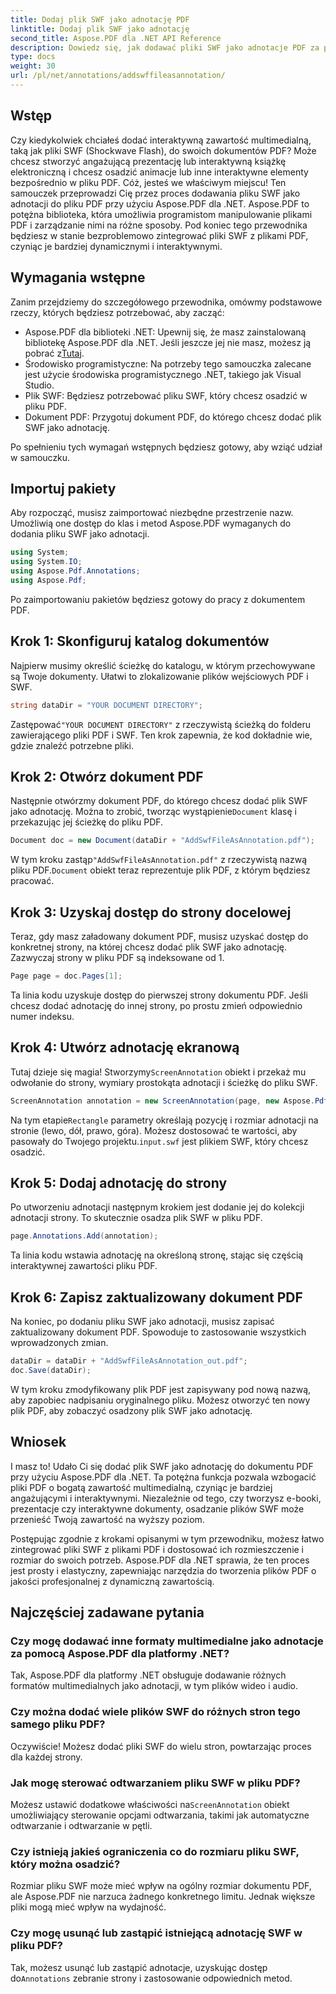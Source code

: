 ```yaml
---
title: Dodaj plik SWF jako adnotację PDF
linktitle: Dodaj plik SWF jako adnotację
second_title: Aspose.PDF dla .NET API Reference
description: Dowiedz się, jak dodawać pliki SWF jako adnotacje PDF za pomocą Aspose.PDF dla platformy .NET. Ulepsz swoje pliki PDF za pomocą interaktywnej zawartości multimedialnej dzięki temu szczegółowemu samouczkowi.
type: docs
weight: 30
url: /pl/net/annotations/addswffileasannotation/
---
```

## Wstęp

Czy kiedykolwiek chciałeś dodać interaktywną zawartość multimedialną, taką jak pliki SWF (Shockwave Flash), do swoich dokumentów PDF? Może chcesz stworzyć angażującą prezentację lub interaktywną książkę elektroniczną i chcesz osadzić animacje lub inne interaktywne elementy bezpośrednio w pliku PDF. Cóż, jesteś we właściwym miejscu! Ten samouczek przeprowadzi Cię przez proces dodawania pliku SWF jako adnotacji do pliku PDF przy użyciu Aspose.PDF dla .NET. Aspose.PDF to potężna biblioteka, która umożliwia programistom manipulowanie plikami PDF i zarządzanie nimi na różne sposoby. Pod koniec tego przewodnika będziesz w stanie bezproblemowo zintegrować pliki SWF z plikami PDF, czyniąc je bardziej dynamicznymi i interaktywnymi.

## Wymagania wstępne

Zanim przejdziemy do szczegółowego przewodnika, omówmy podstawowe rzeczy, których będziesz potrzebować, aby zacząć:

- Aspose.PDF dla biblioteki .NET: Upewnij się, że masz zainstalowaną bibliotekę Aspose.PDF dla .NET. Jeśli jeszcze jej nie masz, możesz ją pobrać z[Tutaj](https://releases.aspose.com/pdf/net/).
- Środowisko programistyczne: Na potrzeby tego samouczka zalecane jest użycie środowiska programistycznego .NET, takiego jak Visual Studio.
- Plik SWF: Będziesz potrzebować pliku SWF, który chcesz osadzić w pliku PDF.
- Dokument PDF: Przygotuj dokument PDF, do którego chcesz dodać plik SWF jako adnotację.

Po spełnieniu tych wymagań wstępnych będziesz gotowy, aby wziąć udział w samouczku.

## Importuj pakiety

Aby rozpocząć, musisz zaimportować niezbędne przestrzenie nazw. Umożliwią one dostęp do klas i metod Aspose.PDF wymaganych do dodania pliku SWF jako adnotacji.

```csharp
using System;
using System.IO;
using Aspose.Pdf.Annotations;
using Aspose.Pdf;
```

Po zaimportowaniu pakietów będziesz gotowy do pracy z dokumentem PDF.

## Krok 1: Skonfiguruj katalog dokumentów

Najpierw musimy określić ścieżkę do katalogu, w którym przechowywane są Twoje dokumenty. Ułatwi to zlokalizowanie plików wejściowych PDF i SWF.

```csharp
string dataDir = "YOUR DOCUMENT DIRECTORY";
```

 Zastępować`"YOUR DOCUMENT DIRECTORY"` z rzeczywistą ścieżką do folderu zawierającego pliki PDF i SWF. Ten krok zapewnia, że kod dokładnie wie, gdzie znaleźć potrzebne pliki.

## Krok 2: Otwórz dokument PDF

 Następnie otwórzmy dokument PDF, do którego chcesz dodać plik SWF jako adnotację. Można to zrobić, tworząc wystąpienie`Document` klasę i przekazując jej ścieżkę do pliku PDF.

```csharp
Document doc = new Document(dataDir + "AddSwfFileAsAnnotation.pdf");
```

 W tym kroku zastąp`"AddSwfFileAsAnnotation.pdf"` z rzeczywistą nazwą pliku PDF.`Document` obiekt teraz reprezentuje plik PDF, z którym będziesz pracować.

## Krok 3: Uzyskaj dostęp do strony docelowej

Teraz, gdy masz załadowany dokument PDF, musisz uzyskać dostęp do konkretnej strony, na której chcesz dodać plik SWF jako adnotację. Zazwyczaj strony w pliku PDF są indeksowane od 1.

```csharp
Page page = doc.Pages[1];
```

Ta linia kodu uzyskuje dostęp do pierwszej strony dokumentu PDF. Jeśli chcesz dodać adnotację do innej strony, po prostu zmień odpowiednio numer indeksu.

## Krok 4: Utwórz adnotację ekranową

 Tutaj dzieje się magia! Stworzymy`ScreenAnnotation` obiekt i przekaż mu odwołanie do strony, wymiary prostokąta adnotacji i ścieżkę do pliku SWF.

```csharp
ScreenAnnotation annotation = new ScreenAnnotation(page, new Aspose.Pdf.Rectangle(0, 400, 600, 700), dataDir + "input.swf");
```

 Na tym etapie`Rectangle` parametry określają pozycję i rozmiar adnotacji na stronie (lewo, dół, prawo, góra). Możesz dostosować te wartości, aby pasowały do Twojego projektu.`input.swf` jest plikiem SWF, który chcesz osadzić.

## Krok 5: Dodaj adnotację do strony

Po utworzeniu adnotacji następnym krokiem jest dodanie jej do kolekcji adnotacji strony. To skutecznie osadza plik SWF w pliku PDF.

```csharp
page.Annotations.Add(annotation);
```

Ta linia kodu wstawia adnotację na określoną stronę, stając się częścią interaktywnej zawartości pliku PDF.

## Krok 6: Zapisz zaktualizowany dokument PDF

Na koniec, po dodaniu pliku SWF jako adnotacji, musisz zapisać zaktualizowany dokument PDF. Spowoduje to zastosowanie wszystkich wprowadzonych zmian.

```csharp
dataDir = dataDir + "AddSwfFileAsAnnotation_out.pdf";
doc.Save(dataDir);
```

W tym kroku zmodyfikowany plik PDF jest zapisywany pod nową nazwą, aby zapobiec nadpisaniu oryginalnego pliku. Możesz otworzyć ten nowy plik PDF, aby zobaczyć osadzony plik SWF jako adnotację.

## Wniosek

I masz to! Udało Ci się dodać plik SWF jako adnotację do dokumentu PDF przy użyciu Aspose.PDF dla .NET. Ta potężna funkcja pozwala wzbogacić pliki PDF o bogatą zawartość multimedialną, czyniąc je bardziej angażującymi i interaktywnymi. Niezależnie od tego, czy tworzysz e-booki, prezentacje czy interaktywne dokumenty, osadzanie plików SWF może przenieść Twoją zawartość na wyższy poziom.

Postępując zgodnie z krokami opisanymi w tym przewodniku, możesz łatwo zintegrować pliki SWF z plikami PDF i dostosować ich rozmieszczenie i rozmiar do swoich potrzeb. Aspose.PDF dla .NET sprawia, że ten proces jest prosty i elastyczny, zapewniając narzędzia do tworzenia plików PDF o jakości profesjonalnej z dynamiczną zawartością.

## Najczęściej zadawane pytania

### Czy mogę dodawać inne formaty multimedialne jako adnotacje za pomocą Aspose.PDF dla platformy .NET?
Tak, Aspose.PDF dla platformy .NET obsługuje dodawanie różnych formatów multimedialnych jako adnotacji, w tym plików wideo i audio.

### Czy można dodać wiele plików SWF do różnych stron tego samego pliku PDF?
Oczywiście! Możesz dodać pliki SWF do wielu stron, powtarzając proces dla każdej strony.

### Jak mogę sterować odtwarzaniem pliku SWF w pliku PDF?
 Możesz ustawić dodatkowe właściwości na`ScreenAnnotation` obiekt umożliwiający sterowanie opcjami odtwarzania, takimi jak automatyczne odtwarzanie i odtwarzanie w pętli.

### Czy istnieją jakieś ograniczenia co do rozmiaru pliku SWF, który można osadzić?
Rozmiar pliku SWF może mieć wpływ na ogólny rozmiar dokumentu PDF, ale Aspose.PDF nie narzuca żadnego konkretnego limitu. Jednak większe pliki mogą mieć wpływ na wydajność.

### Czy mogę usunąć lub zastąpić istniejącą adnotację SWF w pliku PDF?
 Tak, możesz usunąć lub zastąpić adnotacje, uzyskując dostęp do`Annotations` zebranie strony i zastosowanie odpowiednich metod.